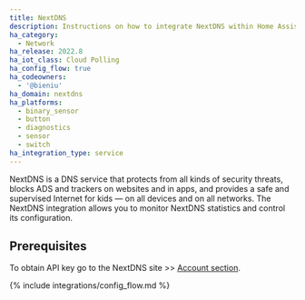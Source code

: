 ```yaml
---
title: NextDNS
description: Instructions on how to integrate NextDNS within Home Assistant.
ha_category:
  - Network
ha_release: 2022.8
ha_iot_class: Cloud Polling
ha_config_flow: true
ha_codeowners:
  - '@bieniu'
ha_domain: nextdns
ha_platforms:
  - binary_sensor
  - button
  - diagnostics
  - sensor
  - switch
ha_integration_type: service
---
```


NextDNS is a DNS service that protects from all kinds of security threats, blocks ADS and trackers on websites and in apps, and provides a safe and supervised Internet for kids — on all devices and on all networks. The NextDNS integration allows you to monitor NextDNS statistics and control its configuration.

## Prerequisites

To obtain API key go to the NextDNS site >> [Account section](https://my.nextdns.io/account).

{% include integrations/config_flow.md %}
